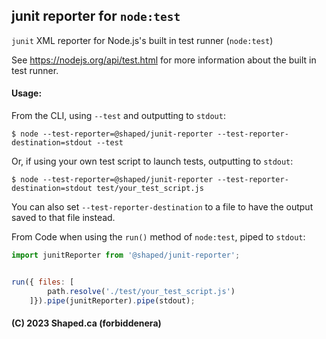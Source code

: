 ## junit reporter for `node:test`

`junit` XML reporter for Node.js's built in test runner (`node:test`)

See https://nodejs.org/api/test.html for more information about the built in test runner.

#### Usage:

From the CLI, using `--test` and outputting to `stdout`:

```shell
$ node --test-reporter=@shaped/junit-reporter --test-reporter-destination=stdout --test
```

Or, if using your own test script to launch tests, outputting to `stdout`:

```shell
$ node --test-reporter=@shaped/junit-reporter --test-reporter-destination=stdout test/your_test_script.js
```

You can also set `--test-reporter-destination` to a file to have the output saved to that file instead.

From Code when using the `run()` method of `node:test`, piped to `stdout`:

```javascript
import junitReporter from '@shaped/junit-reporter';


run({ files: [
		path.resolve('./test/your_test_script.js')
	]}).pipe(junitReporter).pipe(stdout);
```

#### (C) 2023 Shaped.ca (forbiddenera)
